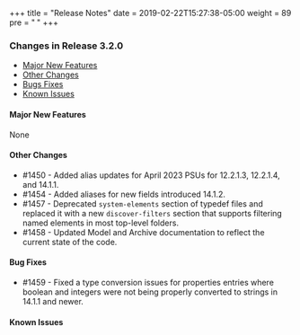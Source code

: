 +++
title = "Release Notes"
date = 2019-02-22T15:27:38-05:00
weight = 89
pre = "<b> </b>"
+++


### Changes in Release 3.2.0
- [Major New Features](#major-new-features)
- [Other Changes](#other-changes)
- [Bugs Fixes](#bug-fixes)
- [Known Issues](#known-issues)


#### Major New Features
None

#### Other Changes
- #1450 - Added alias updates for April 2023 PSUs for 12.2.1.3, 12.2.1.4, and 14.1.1.
- #1454 - Added aliases for new fields introduced 14.1.2.
- #1457 - Deprecated `system-elements` section of typedef files and replaced it with a new `discover-filters` section
          that supports filtering named elements in most top-level folders.
- #1458 - Updated Model and Archive documentation to reflect the current state of the code.

#### Bug Fixes
- #1459 - Fixed a type conversion issues for properties entries where boolean and integers were not being properly
          converted to strings in 14.1.1 and newer.

#### Known Issues
